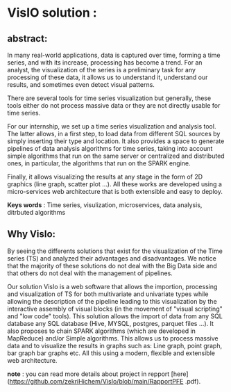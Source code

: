 # VisIO solution : 

## abstract:
In many real-world applications, data is captured over time, forming a time series, and with its increase, processing has become a trend. For an analyst, the visualization of the series is a preliminary task for any processing of these data, it allows us to understand it, understand our results, and sometimes even detect visual patterns.

There are several tools for time series visualization but generally, these tools either do not process massive data or they are not directly usable for time series. 

For our internship, we set up a time series visualization and analysis tool. The latter allows, in a first step, to load data from different SQL sources by simply inserting their type and location. It also provides a space to generate pipelines of data analysis algorithms for time series, taking into account simple algorithms that run on the same server or centralized and distributed ones, in particular, the algorithms that run on the SPARK engine. 

Finally, it allows visualizing the results at any stage in the form of 2D graphics (line graph, scatter plot ...). All these works are developed using a micro-services web architecture that is both extensible and easy to deploy.


**Keys words** : Time series, visulization, microservices, data analysis, ditrbuted algorithms

## Why VisIo: 
By seeing the differents solutions that exist for the visualization of the Time series (TS) and analyzed their advantages and disadvantages. We notice that the majority of these solutions do not deal with the Big Data side and that others do not deal with the management of pipelines.

Our solution VisIo is a web software that allows the importion, processing and visualization of TS for both multivariate and univariate types while allowing the description of the pipeline leading to this visualization
by the interactive assembly of visual blocks (in the movement of "visual scripting" and "low code" tools). This solution allows the import of data from any SQL database any SQL database (Hive, MYSQL, postgres, parquet files ...). It also proposes to chain SPARK algorithms (which are developed in MapReduce) and/or Simple algorithms. This allows us to process massive data and to visualize the results in graphs such as: Line graph, point graph, bar graph bar graphs etc. All this using a modern, flexible and extensible web architecture.

 **note** : you can read more details about project in repport [here](https://github.com/zekriHichem/VisIo/blob/main/RapportPFE .pdf).